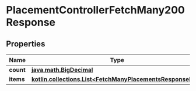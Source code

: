 
# PlacementControllerFetchMany200Response

## Properties
Name | Type | Description | Notes
------------ | ------------- | ------------- | -------------
**count** | [**java.math.BigDecimal**](java.math.BigDecimal.md) |  |  [optional]
**items** | [**kotlin.collections.List&lt;FetchManyPlacementsResponseDto&gt;**](FetchManyPlacementsResponseDto.md) |  |  [optional]



